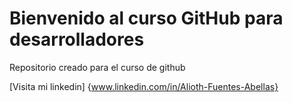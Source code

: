 # Bienvenido al curso GitHub para desarrolladores

Repositorio creado para el curso de github

[Visita mi linkedin] {www.linkedin.com/in/Alioth-Fuentes-Abellas}
